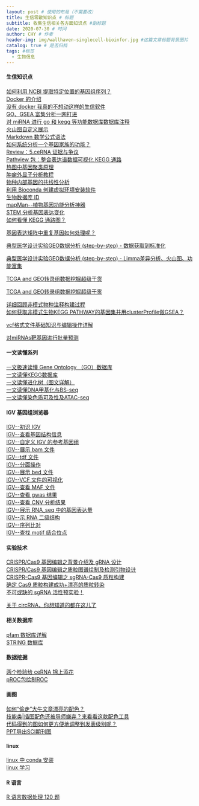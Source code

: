 ```yaml
---
layout: post # 使用的布局（不需要改）
title: 生信零散知识点 # 标题
subtitle: 收集生信相关各方面知识点 #副标题
date: 2020-07-30 # 时间
author: CHY # 作者
header-img: img/wallhaven-singlecell-bioinfor.jpg #这篇文章标题背景图片
catalog: true # 是否归档
tags: #标签
  - 生物信息
---
```


#### 生信知识点

[如何利用 NCBI 提取特定位置的基因组序列？](https://mp.weixin.qq.com/s/EC2BAbANFvscxnvu3QJC3Q)<br>
[Docker 的介绍](https://mp.weixin.qq.com/s/AswGCdIOQESDUMEumPT5nA)<br>
[没有 docker 我真的不想动这样的生信软件](https://mp.weixin.qq.com/s/9fKPn9YG3DjgcFK1aGQjwA)<br>
[GO、GSEA 富集分析一网打进](https://mp.weixin.qq.com/s/BCB16M4yI5Qa1tKyZy7WMg)<br>
[对 miRNA 进行 go 和 kegg 等功能数据库数据库注释](https://mp.weixin.qq.com/s/13m_XmSuFgiLvt3EQhJVOQ)<br>
[火山图自定义展示](https://mp.weixin.qq.com/s/CmuH2KfzEetazx8yCT3nEQ)<br>
[Markdown 数学公式语法](https://www.jianshu.com/p/e74eb43960a1)<br>
[如何系统分析一个基因家族的功能？](https://mp.weixin.qq.com/s/Q9nPLuLhyELGN93S8PqlxQ)<br>
[Review：5.ceRNA 证据与争议](https://mp.weixin.qq.com/s/NWx3WfAY6EnZDmEONxvbBA)<br>
[Pathview 包：整合表达谱数据可视化 KEGG 通路](https://mp.weixin.qq.com/s/M8NScOIcykzXfPa_dfCmDA)<br>
[热图中基因聚类原理](https://mp.weixin.qq.com/s/Rkb-PtyALhcsDMjx3xl4Ew)<br>
[肿瘤外显子分析教程](https://www.yuque.com/biotrainee/wes/kvlk06)<br>
[物种内部基因的共线性分析](https://mp.weixin.qq.com/s/PLUKR8_KXz6T9XSTHIVRjw)<br>
[利用 Bioconda 创建虚拟环境安装软件](https://mp.weixin.qq.com/s/yaUFXXAKVnKwanSAt68W3w)<br>
[生物数据库 ID](https://mp.weixin.qq.com/s/CLDHLcGQlqD4-8DikszHpg)<br>
[mapMan--植物基因功能分析神器](http://www.plabipd.de/portal/mercator-sequence-annotation)<br>
[STEM 分析基因表达变化](https://mp.weixin.qq.com/s/61RwxaOOwn-cAm5MFCu4ig)<br>
[如何看懂 KEGG 通路图？](https://mp.weixin.qq.com/s/CNtlEeKTHx1-oOBRZ3GOxg)<br>

[基因表达矩阵中重复基因如何处理呢？](https://mp.weixin.qq.com/s/iTL8BgJV9iWGO55XEVM6Mg)<br>

[典型医学设计实验GEO数据分析 (step-by-step) - 数据获取到标准化](https://mp.weixin.qq.com/s/Vn2OMa8zAiRzQh-f0tzYnQ)<br>

[典型医学设计实验GEO数据分析 (step-by-step) - Limma差异分析、火山图、功能富集](https://mp.weixin.qq.com/s/OXLXLCmCmyEfgCIQtjkyEA)<br>

[TCGA and GEO转录组数据挖掘超级干货](https://mp.weixin.qq.com/s/oSCddTLU-5LxpGY3PaM1zg)<br>

[TCGA and GEO转录组数据挖掘超级干货](https://mp.weixin.qq.com/s/oSCddTLU-5LxpGY3PaM1zg)<br>

[详细回顾非模式物种注释构建过程](https://mp.weixin.qq.com/s/7BVgDP3XItZhkkMItE5lRQ)<br>
[如何获取非模式生物KEGG PATHWAY的基因集并用clusterProfile做GSEA？](https://mp.weixin.qq.com/s/cfwmdGDUjmFTaR6cP0Mb4A)<br>

[vcf格式文件基础知识与编辑操作详解](https://mp.weixin.qq.com/s/IbwViefZzpieDUv3JghhdA)<br>

[对miRNAs靶基因进行批量预测](https://mp.weixin.qq.com/s/8xGCt7deLO02TRA3kqa7fg)<br>

#### 一文读懂系列
[一文极速读懂 Gene Ontology （GO）数据库](https://mp.weixin.qq.com/s/yp5PQgI97WsdHh8JelnT8w)<br>
[一文读懂KEGG数据库](https://mp.weixin.qq.com/s/UZRVF6eZnc7nTPZuBkujhg)<br>
[一文读懂进化树（图文详解）](https://mp.weixin.qq.com/s/xoiIISm3j7MQdhr5fMnTgg)<br>
[一文读懂DNA甲基化与BS-seq](https://mp.weixin.qq.com/s/gPoaeIAqQRKKMQ99Wy817g)<br>
[一文读懂染色质可及性及ATAC-seq](https://mp.weixin.qq.com/s/6uWJE2fysqYrKMImGhVbkg)<br>

#### IGV 基因组浏览器

[IGV--初识 IGV](https://mp.weixin.qq.com/s/v5soVJffS_Osu7k6rM1s9Q)<br>
[IGV--查看基因结构信息](https://mp.weixin.qq.com/s/uwmQQKxpbk3vSMwuQWLIKg)<br>
[IGV--自定义 IGV 的参考基因组](https://mp.weixin.qq.com/s/UbE4yoljdyNFJbTsLQznDQ)<br>
[IGV--展示 bam 文件](https://mp.weixin.qq.com/s/UDu5ezGX-kVwCUER74CFpQ)<br>
[IGV--tdf 文件](https://mp.weixin.qq.com/s/tg7O3iyQOug07cngdAeOhQ)<br>
[IGV--分面操作](https://mp.weixin.qq.com/s/sEuby7Nh-AmO58zBKyT5zg)<br>
[IGV--展示 bed 文件](https://mp.weixin.qq.com/s/cwBSMFHF7OLXpmkgn6FQLg)<br>
[IGV--VCF 文件的可视化](https://mp.weixin.qq.com/s/QpwO6hPZNtdhhg68TAr8yQ)<br>
[IGV--查看 MAF 文件](https://mp.weixin.qq.com/s/-9GlVwJjRpLcOJe2pusnbQ)<br>
[IGV--查看 gwas 结果](https://mp.weixin.qq.com/s/dwHGTcf2EnqHElKBRif7AA)<br>
[IGV--查看 CNV 分析结果](https://mp.weixin.qq.com/s/1R0hgbc6arKzDxMpl_eBhw)<br>
[IGV--展示 RNA_seq 中的基因表达量](https://mp.weixin.qq.com/s/2Il5-PiNI_PxuBBO3KHfzg)<br>
[IGV--示 RNA 二级结构](https://mp.weixin.qq.com/s/29Izo6NREde4Rq4Xg441Dg)<br>
[IGV--序列比对](https://mp.weixin.qq.com/s/iz7Jo9mbD_tgxHyfYRm4ZQ)<br>
[IGV--查找 motif 结合位点](https://mp.weixin.qq.com/s/bkV8vGwE5qAtLOWpDPvi7w)<br>

#### 实验技术

[CRISPR/Cas9 基因编辑之背景介绍及 gRNA 设计](https://mp.weixin.qq.com/s/LbjXC48vtEVewL5QK6eeBg)<br>
[CRISPR/Cas9 基因编辑之质粒图谱绘制及检测引物设计](https://mp.weixin.qq.com/s/ViPBa6P1_q0x9LfYrBhT8w)<br>
[CRISPR-Cas9 基因编辑之 sgRNA-Cas9 质粒构建](https://mp.weixin.qq.com/s/Cm8W6Hu6BuYiyZ1dDyI33w)<br>
[确定 Cas9 质粒构建成功+漂亮的质粒转染](https://mp.weixin.qq.com/s/YDRylzbhu0U0XxLjsfhCxg)<br>
[不可或缺的 sgRNA 活性预实验！](https://mp.weixin.qq.com/s/yX43f2YR8ufl7LfjLve05A)<br>

[关于 circRNA，你想知道的都在这儿了](https://mp.weixin.qq.com/s/dTVlPNi6PsgHYNdIbIBIww)<br>

#### 相关数据库

[pfam 数据库详解](https://mp.weixin.qq.com/s/V3QFSv0dQvhGBBoGUBKbqQ)<br>
[STRING 数据库](https://mp.weixin.qq.com/s/8TVn_fjKWkaaFRVfI5sagw)<br>

#### 数据挖掘

[两个检验给 ceRNA 锦上添花](https://mp.weixin.qq.com/s/INJRzC-0D4sEw0vkuNO9jw)<br>
[pROC包绘制ROC](https://mp.weixin.qq.com/s/eevhzj9M_AJW7VMyFkgDKA)<br>

#### 画图

[如何“偷走”大牛文章漂亮的配色？](https://mp.weixin.qq.com/s/VqGz_4mhwiovVw4r2SXjdg)<br>
[技能类|插图配色还被导师嫌弃？来看看这款配色工具](https://mp.weixin.qq.com/s/UY2EW4DZYh7aDq6h7FAm2A)<br>
[代码得到的图如何更方便地调整到发表级别呢？](https://mp.weixin.qq.com/s/8sPSdd7rmXehIGf8Yoal0g)<br>
[PPT导出SCI期刊图](https://mp.weixin.qq.com/s/NA6xBceb5SJXxpbAcS-kEw)<br>

#### linux

[linux 中 conda 安装](https://zhuanlan.zhihu.com/p/64930395)<br>
[linux 学习](http://www.ehbio.com/Bioinfo_bash_course/)<br>

#### R 语言

[R 语言数据处理 120 题](https://www.kesci.com/home/project/5f14ff3094d484002d28bbcb)<br>
